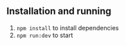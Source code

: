## Installation and running

1. ```npm install``` to install dependencies
2. ```npm run:dev``` to start